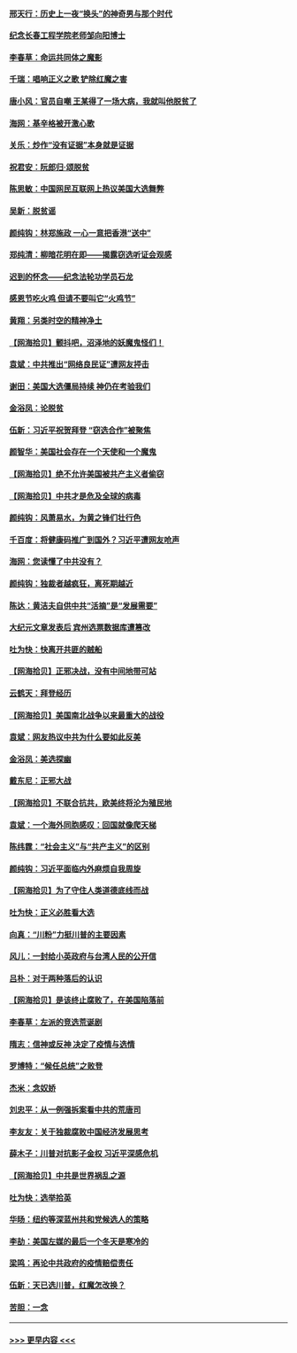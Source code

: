#### [邢天行：历史上一夜“换头”的神奇男与那个时代](../pages/nsc993/n12589424.md?t=12021402) 
#### [纪念长春工程学院老师邹向阳博士](../pages/nsc993/n12585390.md?t=12021402) 
#### [李春草：命运共同体之魔影](../pages/nsc993/n12585026.md?t=12021402) 
#### [千瑞：唱响正义之歌 铲除红魔之害](../pages/nsc993/n12585002.md?t=12021402) 
#### [唐小风：官员自嘲 王某得了一场大病，我就叫他脱贫了](../pages/nsc993/n12584981.md?t=12021402) 
#### [海网：基辛格被开激心歌](../pages/nsc993/n12584946.md?t=12021402) 
#### [关乐：炒作“没有证据”本身就是证据](../pages/nsc993/n12583146.md?t=12021402) 
#### [祝君安：阮郎归‧颂脱贫](../pages/nsc993/n12583119.md?t=12021402) 
#### [陈思敏：中国网民互联网上热议美国大选舞弊](../pages/nsc993/n12582845.md?t=12021402) 
#### [吴新：脱贫谣](../pages/nsc993/n12580839.md?t=12021402) 
#### [颜纯钩：林郑施政 一心一意把香港“送中”](../pages/nsc993/n12580805.md?t=12021402) 
#### [郑纯清：柳暗花明在即——揭露窃选听证会观感](../pages/nsc993/n12580795.md?t=12021402) 
#### [迟到的怀念——纪念法轮功学员石龙](../pages/nsc993/n12580245.md?t=12021402) 
#### [感恩节吃火鸡  但请不要叫它“火鸡节”](../pages/nsc993/n12580252.md?t=12021402) 
#### [黄翔：另类时空的精神净土](../pages/nsc993/n12578638.md?t=12021402) 
#### [【网海拾贝】颤抖吧，沼泽地的妖魔鬼怪们！](../pages/nsc993/n12578552.md?t=12021402) 
#### [袁斌：中共推出“网络良民证”遭网友抨击](../pages/nsc993/n12578511.md?t=12021402) 
#### [谢田：美国大选僵局持续 神仍在考验我们](../pages/nsc993/n12577432.md?t=12021402) 
#### [金浴凤：论脱贫](../pages/nsc993/n12576386.md?t=12021402) 
#### [伍新：习近平祝贺拜登 “窃选合作”被聚焦](../pages/nsc993/n12576358.md?t=12021402) 
#### [颜智华：美国社会存在一个天使和一个魔鬼](../pages/nsc993/n12574299.md?t=12021402) 
#### [【网海拾贝】绝不允许美国被共产主义者偷窃](../pages/nsc993/n12573396.md?t=12021402) 
#### [【网海拾贝】中共才是危及全球的病毒](../pages/nsc993/n12571204.md?t=12021402) 
#### [颜纯钩：风萧易水，为黄之锋们壮行色](../pages/nsc993/n12571487.md?t=12021402) 
#### [千百度：将健康码推广到国外？习近平遭网友呛声](../pages/nsc993/n12570808.md?t=12021402) 
#### [海网：您读懂了中共没有？](../pages/nsc993/n12570487.md?t=12021402) 
#### [颜纯钩：独裁者越疯狂，离死期越近](../pages/nsc993/n12569055.md?t=12021402) 
#### [陈达：黄洁夫自供中共“活摘”是“发展需要”](../pages/nsc993/n12568541.md?t=12021402) 
#### [大纪元文章发表后 宾州选票数据库遭篡改](../pages/nsc993/n12568105.md?t=12021402) 
#### [吐为快：快离开共匪的贼船](../pages/nsc993/n12568462.md?t=12021402) 
#### [【网海拾贝】正邪决战，没有中间地带可站](../pages/nsc993/n12568439.md?t=12021402) 
#### [云鹤天：拜登经历](../pages/nsc993/n12567294.md?t=12021402) 
#### [【网海拾贝】美国南北战争以来最重大的战役](../pages/nsc993/n12567247.md?t=12021402) 
#### [袁斌：网友热议中共为什么要如此反美](../pages/nsc993/n12567162.md?t=12021402) 
#### [金浴凤：美选探幽](../pages/nsc993/n12567147.md?t=12021402) 
#### [戴东尼：正邪大战](../pages/nsc993/n12567033.md?t=12021402) 
#### [【网海拾贝】不联合抗共，欧美终将沦为殖民地](../pages/nsc993/n12565068.md?t=12021402) 
#### [袁斌：一个海外同胞感叹：回国就像爬天梯](../pages/nsc993/n12564986.md?t=12021402) 
#### [陈纬霆：“社会主义”与“共产主义”的区别](../pages/nsc993/n12562417.md?t=12021402) 
#### [颜纯钩：习近平面临内外麻烦自我周旋](../pages/nsc993/n12563356.md?t=12021402) 
#### [【网海拾贝】为了守住人类道德底线而战](../pages/nsc993/n12562542.md?t=12021402) 
#### [吐为快：正义必胜看大选](../pages/nsc993/n12561967.md?t=12021402) 
#### [向真：“川粉”力挺川普的主要因素](../pages/nsc993/n12560774.md?t=12021402) 
#### [风儿：一封给小英政府与台湾人民的公开信](../pages/nsc993/n12560581.md?t=12021402) 
#### [吕朴：对于两种落后的认识](../pages/nsc993/n12560492.md?t=12021402) 
#### [【网海拾贝】是该终止腐败了，在美国陷落前](../pages/nsc993/n12559936.md?t=12021402) 
#### [李春草：左派的竞选荒诞剧](../pages/nsc993/n12558380.md?t=12021402) 
#### [隋志：信神或反神 决定了疫情与选情](../pages/nsc993/n12558255.md?t=12021402) 
#### [罗博特：“候任总统”之败登](../pages/nsc993/n12558189.md?t=12021402) 
#### [杰米：念奴娇](../pages/nsc993/n12558174.md?t=12021402) 
#### [刘忠平：从一例强拆案看中共的荒唐司](../pages/nsc993/n12558036.md?t=12021402) 
#### [李友友：关于独裁腐败中国经济发展思考](../pages/nsc993/n12558004.md?t=12021402) 
#### [薛木子：川普对抗影子金权 习近平深感危机](../pages/nsc993/n12557342.md?t=12021402) 
#### [【网海拾贝】中共是世界祸乱之源](../pages/nsc993/n12555353.md?t=12021402) 
#### [吐为快：选举拾英](../pages/nsc993/n12555041.md?t=12021402) 
#### [华旸：纽约等深蓝州共和党候选人的策略](../pages/nsc993/n12554309.md?t=12021402) 
#### [李劼：美国左媒的最后一个冬天是寒冷的](../pages/nsc993/n12552947.md?t=12021402) 
#### [梁鸣：再论中共政府的疫情赔偿责任](../pages/nsc993/n12553012.md?t=12021402) 
#### [伍新：天已选川普，红魔怎改换？](../pages/nsc993/n12552970.md?t=12021402) 
#### [苦胆：一念](../pages/nsc993/n12552957.md?t=12021402) 

----
#### [ >>> 更早内容 <<< ](../indexes/nsc993-earlier.md)
